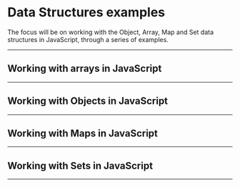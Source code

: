 # Data Structures examples
The focus will be on working with the Object, Array, Map and Set data structures in JavaScript, through a series of examples.
***

## Working with arrays in JavaScript

***

## Working with Objects in JavaScript

***

## Working with Maps in JavaScript

***
## Working with Sets in JavaScript

***
